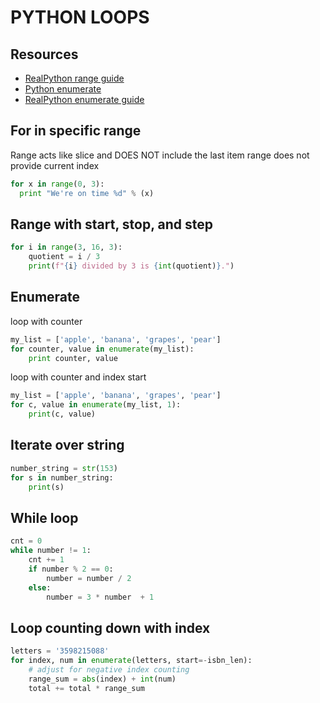 # PYTHON LOOPS

## Resources

- [RealPython range guide](https://realpython.com/python-range/)
- [Python enumerate](https://book.pythontips.com/en/latest/enumerate.html)
- [RealPython enumerate guide](https://realpython.com/python-enumerate/)

## For in specific range

Range acts like slice and DOES NOT include the last item
range does not provide current index

```python
for x in range(0, 3):
  print "We're on time %d" % (x)
```

## Range with start, stop, and step

```python
for i in range(3, 16, 3):
    quotient = i / 3
    print(f"{i} divided by 3 is {int(quotient)}.")
```

## Enumerate

loop with counter

```python
my_list = ['apple', 'banana', 'grapes', 'pear']
for counter, value in enumerate(my_list):
    print counter, value
```

loop with counter and index start

```python
my_list = ['apple', 'banana', 'grapes', 'pear']
for c, value in enumerate(my_list, 1):
    print(c, value)
```

## Iterate over string

```python
number_string = str(153)
for s in number_string:
    print(s)
```

## While loop

```python
cnt = 0
while number != 1:
    cnt += 1
    if number % 2 == 0:
        number = number / 2
    else:
        number = 3 * number  + 1
```

## Loop counting down with index

```python
letters = '3598215088'
for index, num in enumerate(letters, start=-isbn_len):
    # adjust for negative index counting
    range_sum = abs(index) + int(num)
    total += total * range_sum
```
